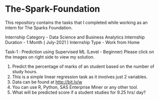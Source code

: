 # The-Spark-Foundation
This repository contains the tasks that I completed while working as an intern for The Sparks Foundation.

Internship Category - Data Science and Business Analytics
Internship Duration - 1 Month ( July-2021 )
Internship Type - Work from Home


Task-1 : Prediction using Supervised ML (Level - Beginner)
Please click on the images on right side to view my solution.

1) Predict the percentage of marks of an student based on the number of study hours.
2) This is a simple linear regression task as it involves just 2 variables.
3) Data can be found at http://bit.ly/w
4) You can use R, Python, SAS Enterprise Miner or any other tool.
5) What will be predicted score if a student studies for 9.25 hrs/ day?
